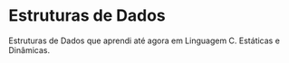 # Estruturas de Dados

Estruturas de Dados que aprendi até agora em Linguagem C. Estáticas e Dinâmicas.
